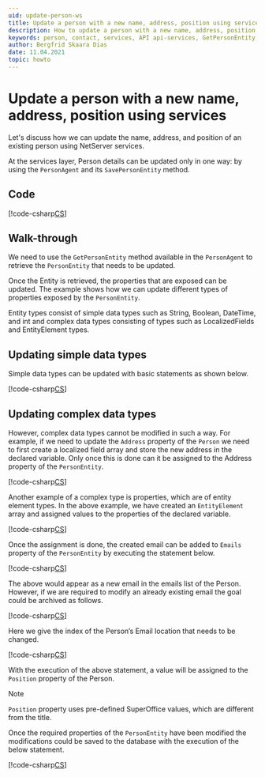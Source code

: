 ```yaml
---
uid: update-person-ws
title: Update a person with a new name, address, position using services
description: How to update a person with a new name, address, position using NetServer services.
keywords: person, contact, services, API api-services, GetPersonEntity, PersonAgent
author: Bergfrid Skaara Dias
date: 11.04.2021
topic: howto
---
```


# Update a person with a new name, address, position using services

Let's discuss how we can update the name, address, and position of an existing person using NetServer services.

At the services layer, Person details can be updated only in one way: by using the `PersonAgent` and its `SavePersonEntity` method.

## Code

[!code-csharp[CS](includes/update-person-services.cs)]

## Walk-through

We need to use the `GetPersonEntity` method available in the `PersonAgent` to retrieve the `PersonEntity` that needs to be updated.

Once the Entity is retrieved, the properties that are exposed can be updated. The example shows how we can update different types of properties exposed by the `PersonEntity`.

Entity types consist of simple data types such as String, Boolean, DateTime, and int and complex data types consisting of types such as LocalizedFields and EntityElement types.

## Updating simple data types

Simple data types can be updated with basic statements as shown below.

[!code-csharp[CS](includes/update-person-services.cs?range=16-17)]

## Updating complex data types

However, complex data types cannot be modified in such a way. For example, if we need to update the `Address` property of the `Person` we need to first create a localized field array and store the new address in the declared variable. Only once this is done can it be assigned to the Address property of the `PersonEntity`.

[!code-csharp[CS](includes/update-person-services.cs?range=20-22)]

Another example of a complex type is properties, which are of entity element types. In the above example, we have created an `EntityElement` array and assigned values to the properties of the declared variable.

[!code-csharp[CS](includes/update-person-services.cs?range=29-32)]

Once the assignment is done, the created email can be added to `Emails` property of the `PersonEntity` by executing the statement below.

[!code-csharp[CS](includes/update-person-services.cs?range=35)]

The above would appear as a new email in the emails list of the Person. However, if we are required to modify an already existing email the goal could be archived as follows.

[!code-csharp[CS](includes/update-person-services.cs?range=38-39)]

Here we give the index of the Person’s Email location that needs to be changed.

[!code-csharp[CS](includes/update-person-services.cs?range=42)]

With the execution of the above statement, a value will be assigned to the `Position` property of the Person.

> [!NOTE]
> `Position` property uses pre-defined SuperOffice values, which are different from the title.

Once the required properties of the `PersonEntity` have been modified the modifications could be saved to the database with the execution of the below statement.

[!code-csharp[CS](includes/update-person-services.cs?range=45)]

